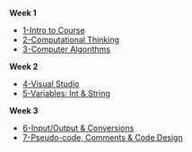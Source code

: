 **Week 1**
- [1-Intro to Course](Markdown/01_intro_to_the_course.md)
- [2-Computational Thinking](Markdown/02_computational_thinking.md)
- [3-Computer Algorithms](Markdown/03_computer_algorithms.md)

**Week 2**
- [4-Visual Studio](Markdown/04_visualstudio.md)
- [5-Variables: Int & String](Markdown/05_variables_int_strings.md)

**Week 3** 
- [6-Input/Output & Conversions](Markdown/06_input_output_string_conversions.md)
- [7-Pseudo-code, Comments & Code Design](Markdown/07_pseudocode_comments_coding_process)




